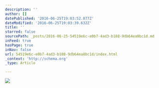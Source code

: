 ```yaml
---
description: ''
author: []
datePublished: '2016-06-25T19:03:52.077Z'
dateModified: '2016-06-25T19:03:39.632Z'
title: ''
starred: false
sourcePath: _posts/2016-06-25-54519e6c-e0b7-4ad3-b188-9db64ea8bc1d.md
inFeed: true
hasPage: true
inNav: false
url: 54519e6c-e0b7-4ad3-b188-9db64ea8bc1d/index.html
_context: 'http://schema.org'
_type: Article

---
```

![](https://the-grid-user-content.s3-us-west-2.amazonaws.com/066826af-b9e9-449f-a63d-ba38d7136e49.jpg)